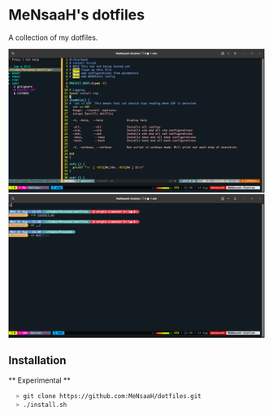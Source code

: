 # MeNsaaH's dotfiles
A collection of my dotfiles. 

![Vim](./screenshots/vim.png)
![Zsh](./screenshots/zsh.png)
## Installation

** Experimental **
```bash
  > git clone https://github.com:MeNsaaH/dotfiles.git
  > ./install.sh
```  
